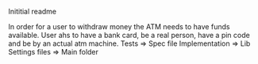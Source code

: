 Inititial readme

In order for a user to withdraw money the ATM needs to have funds available.
User ahs to have a bank card, be a real person, have a pin code and be by an actual atm machine.
Tests => Spec file
Implementation => Lib
Settings files => Main folder
